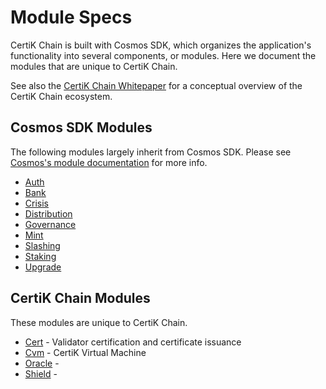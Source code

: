 # Module Specs

CertiK Chain is built with Cosmos SDK, which organizes the application's functionality into several components, or modules. Here we document the modules that are unique to CertiK Chain.

See also the [CertiK Chain Whitepaper](https://www.certik.foundation/whitepaper) for a conceptual overview of the CertiK Chain ecosystem.

## Cosmos SDK Modules

The following modules largely inherit from Cosmos SDK. Please see [Cosmos's module documentation](https://docs.cosmos.network/master/modules/) for more info.

- [Auth](https://docs.cosmos.network/master/modules/auth/)
- [Bank](https://docs.cosmos.network/master/modules/bank/)
- [Crisis](https://docs.cosmos.network/master/modules/crisis/)
- [Distribution](https://docs.cosmos.network/master/modules/distribution/)
- [Governance](https://docs.cosmos.network/master/modules/gov/)
- [Mint](https://docs.cosmos.network/master/modules/mint/)
- [Slashing](https://docs.cosmos.network/master/modules/slashing/)
- [Staking](https://docs.cosmos.network/master/modules/staking/)
- [Upgrade](https://docs.cosmos.network/master/modules/upgrade/)

## CertiK Chain Modules

These modules are unique to CertiK Chain.

- [Cert](cert.md) - Validator certification and certificate issuance
- [Cvm](cvm.md) - CertiK Virtual Machine
- [Oracle](oracle.md) - 
- [Shield](shield.md) - 
